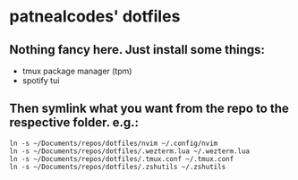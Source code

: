 # patnealcodes' dotfiles

## Nothing fancy here. Just install some things:

- tmux package manager (tpm)
- spotify tui

## Then symlink what you want from the repo to the respective folder. e.g.:

```
ln -s ~/Documents/repos/dotfiles/nvim ~/.config/nvim
ln -s ~/Documents/repos/dotfiles/.wezterm.lua ~/.wezterm.lua
ln -s ~/Documents/repos/dotfiles/.tmux.conf ~/.tmux.conf
ln -s ~/Documents/repos/dotfiles/.zshutils ~/.zshutils
```
